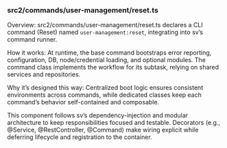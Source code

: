 ### src2/commands/user-management/reset.ts

Overview: src2/commands/user-management/reset.ts declares a CLI command (Reset) named `user-management:reset`, integrating into sv’s command runner.

How it works: At runtime, the base command bootstraps error reporting, configuration, DB, node/credential loading, and optional modules. The command class implements the workflow for its subtask, relying on shared services and repositories.

Why it’s designed this way: Centralized boot logic ensures consistent environments across commands, while dedicated classes keep each command’s behavior self-contained and composable.

This component follows sv’s dependency-injection and modular architecture to keep responsibilities focused and testable. Decorators (e.g., @Service, @RestController, @Command) make wiring explicit while deferring lifecycle and registration to the container.
